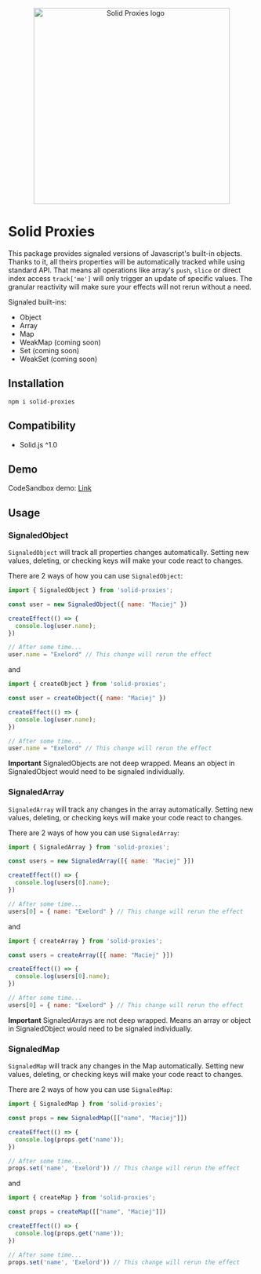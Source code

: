 <p align="center">
  <img height="400" src="https://raw.githubusercontent.com/exelord/solid-proxies/main/logo.png" alt="Solid Proxies logo" />
</p>

# Solid Proxies

This package provides signaled versions of Javascript's built-in objects. Thanks to it, all theirs properties will be automatically tracked while using standard API. That means all operations like array's `push`, `slice` or direct index access `track['me']` will only trigger an update of specific values. The granular reactivity will make sure your effects will not rerun without a need.

Signaled built-ins:

- Object
- Array
- Map
- WeakMap (coming soon)
- Set (coming soon)
- WeakSet (coming soon)


## Installation

```
npm i solid-proxies
```

## Compatibility

- Solid.js ^1.0

## Demo

CodeSandbox demo: [Link](https://codesandbox.io/s/solid-proxies-pt2slm)

## Usage

### SignaledObject

`SignaledObject` will track all properties changes automatically. Setting new values, deleting, or checking keys will make your code react to changes.

There are 2 ways of how you can use `SignaledObject`:

```js
import { SignaledObject } from 'solid-proxies';

const user = new SignaledObject({ name: "Maciej" })

createEffect(() => {
  console.log(user.name);
})

// After some time...
user.name = "Exelord" // This change will rerun the effect
```

and

```js
import { createObject } from 'solid-proxies';

const user = createObject({ name: "Maciej" })

createEffect(() => {
  console.log(user.name);
})

// After some time...
user.name = "Exelord" // This change will rerun the effect
```

**Important** SignaledObjects are not deep wrapped. Means an object in SignaledObject would need to be signaled individually.


### SignaledArray

`SignaledArray` will track any changes in the array automatically. Setting new values, deleting, or checking keys will make your code react to changes.

There are 2 ways of how you can use `SignaledArray`:

```js
import { SignaledArray } from 'solid-proxies';

const users = new SignaledArray([{ name: "Maciej" }])

createEffect(() => {
  console.log(users[0].name);
})

// After some time...
users[0] = { name: "Exelord" } // This change will rerun the effect
```

and

```js
import { createArray } from 'solid-proxies';

const users = createArray([{ name: "Maciej" }])

createEffect(() => {
  console.log(users[0].name);
})

// After some time...
users[0] = { name: "Exelord" } // This change will rerun the effect
```

**Important** SignaledArrays are not deep wrapped. Means an array or object in SignaledObject would need to be signaled individually.

### SignaledMap

`SignaledMap` will track any changes in the Map automatically. Setting new values, deleting, or checking keys will make your code react to changes.

There are 2 ways of how you can use `SignaledMap`:

```js
import { SignaledMap } from 'solid-proxies';

const props = new SignaledMap([["name", "Maciej"]])

createEffect(() => {
  console.log(props.get('name'));
})

// After some time...
props.set('name', 'Exelord')) // This change will rerun the effect
```

and

```js
import { createMap } from 'solid-proxies';

const props = createMap([["name", "Maciej"]])

createEffect(() => {
  console.log(props.get('name'));
})

// After some time...
props.set('name', 'Exelord')) // This change will rerun the effect
```